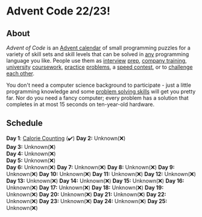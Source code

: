 # Advent Code 22/23!


## About
_Advent of Code_  is an  [Advent calendar](https://en.wikipedia.org/wiki/Advent_calendar)  of small programming puzzles for a variety of skill sets and skill levels that can be solved in  [any](https://github.com/search?q=advent+of+code)  programming language you like. People use them as  [interview](https://y3l2n.com/2018/05/09/interview-prep-advent-of-code/)  [prep](https://twitter.com/dznqbit/status/1037607793144938497),  [company training](https://twitter.com/pgoultiaev/status/950805811583963137),  [university](https://gitlab.com/imhoffman/fa19b4-mat3006/wikis/home)  [coursework](https://gribblelab.org/teaching/scicomp2021/index.html),  [practice](https://twitter.com/mrdanielklein/status/936267621468483584)  [problems](https://comp215.blogs.rice.edu/), a  [speed contest](https://adventofcode.com/leaderboard), or to  [challenge each other](https://www.reddit.com/r/adventofcode/search?q=flair%3Aupping&restrict_sr=on).

You don't need a computer science background to participate - just a little programming knowledge and some  [problem solving skills](https://www.reddit.com/r/adventofcode/comments/7kd8jt/what_would_you_say_are_the_minimal_skills_for/dre0uu3/)  will get you pretty far. Nor do you need a fancy computer; every problem has a solution that completes in at most 15 seconds on ten-year-old hardware.

## Schedule
**Day 1**: [Calorie Counting](https://github.com/cracksuxer/AdventCode-2223/tree/Day1) (✔️)
**Day 2:** Unknown(❌)\
**Day 3:** Unknown(❌)\
**Day 4:** Unknown(❌)\
**Day 5:** Unknown(❌)\
**Day 6:** Unknown(❌)
**Day 7:** Unknown(❌)
**Day 8:** Unknown(❌)
**Day 9:** Unknown(❌)
**Day 10:** Unknown(❌)
**Day 11:** Unknown(❌)
**Day 12:** Unknown(❌)
**Day 13:** Unknown(❌)
**Day 14:** Unknown(❌)
**Day 15:** Unknown(❌)
**Day 16:** Unknown(❌)
**Day 17:** Unknown(❌)
**Day 18:** Unknown(❌)
**Day 19:** Unknown(❌)
**Day 20:** Unknown(❌)
**Day 21:** Unknown(❌)
**Day 22:** Unknown(❌)
**Day 23:** Unknown(❌)
**Day 24:** Unknown(❌)
**Day 25:** Unknown(❌)

